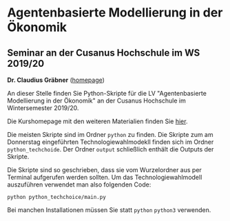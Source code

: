 # Agentenbasierte Modellierung in der Ökonomik
## Seminar an der Cusanus Hochschule im WS 2019/20

**Dr. Claudius Gräbner** ([homepage](https://claudius-graebner.com/))


An dieser Stelle finden Sie Python-Skripte für die LV 
"Agentenbasierte Modellierung in der Ökonomik" an der Cusanus Hochschule im 
Wintersemester 2019/20.

Die Kurshomepage mit den weiteren Materialien finden Sie 
[hier](https://claudius-graebner.com/teaching/lecture-material/cusanusabm.html).


Die meisten Skripte sind im Ordner `python` zu finden.
Die Skripte zum am Donnerstag eingeführten Technologiewahlmodekll
finden sich im Ordner `python_techchoide`.
Der Ordner `output` schließlich enthält die Outputs der Skripte.

Die Skripte sind so geschrieben, dass sie vom Wurzelordner aus 
per Terminal aufgerufen werden sollten.
Um das Technologiewahlmodell auszuführen verwendet man
also folgenden Code:

```
python python_techchoice/main.py
```

Bei manchen Installationen müssen Sie statt `python` `python3` verwenden.